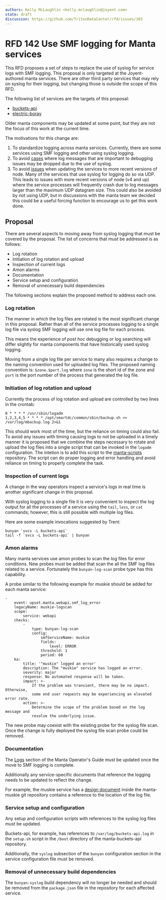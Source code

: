 ```yaml
---
authors: Kelly McLaughlin <kelly.mclaughlin@joyent.com>
state: draft
discussion: https://github.com/TritonDataCenter/rfd/issues/103
---
```


<!--
    This Source Code Form is subject to the terms of the Mozilla Public
    License, v. 2.0. If a copy of the MPL was not distributed with this
    file, You can obtain one at http://mozilla.org/MPL/2.0/.
-->

<!--
    Copyright 2019 Joyent, Inc.
-->

# RFD 142 Use SMF logging for Manta services

This RFD proposes a set of steps to replace the use of syslog for service logs
with SMF logging. This proposal is only targeted at the Joyent-authored manta
services. There are other third party services that may rely on syslog for their
logging, but changing those is outside the scope of this RFD.

The following list of services are the targets of this proposal:

* [buckets-api](https://github.com/TritonDataCenter/buckets-api)
* [electric-boray](https://github.com/TritonDataCenter/electric-boray)

Older manta components may be updated at some point, but they are not the focus
of this work at the current time.

The motivations for this change are:

1. To standardize logging across manta services. Currently, there are some
   services using SMF logging and other using syslog logging.
1. To avoid [cases](https://jira.joyent.us/browse/MANTA-1936?focusedCommentId=176160&page=com.atlassian.jira.plugin.system.issuetabpanels:comment-tabpanel#comment-176160) where log messages that are important to debugging issues may be dropped due to the use of syslog.
1. To avoid [issues](https://jira.joyent.us/browse/MANTA-1936?focusedCommentId=176160&page=com.atlassian.jira.plugin.system.issuetabpanels:comment-tabpanel#comment-176160) when updating the services to more recent versions of
   node. Many of the services that use syslog for logging do so via UDP. This
   leads to issues with more recent versions of node (v4 and up) where the
   service processes will frequently crash due to log messages larger than the
   maximum UDP datagram size. This could also be avoided by not using UDP, but
   in discussions with the manta team we decided this could be a useful forcing
   function to encourage us to get this work done.

## Proposal

There are several aspects to moving away from syslog logging that must be
covered by the proposal. The list of concerns that must be addressed is as
follows:

* Log rotation
* Initiation of log rotation and upload
* Inspection of current logs
* Amon alarms
* Documentation
* Service setup and configuration
* Removal of unnecessary build dependencies

The following sections explain the proposed method to address each one.

### Log rotation

The manner in which the log files are rotated is the most significant change in
this proposal. Rather than all of the service processes logging to a single log
file via syslog SMF logging will use one log file for each process.

This means the experience of _post hoc_ debugging or log searching will differ
slightly for manta components that have historically used syslog logging.

Moving from a single log file per service to many also requires a change to the
naming convention used for uploaded log files. The proposed naming convention
is: `$zone.$port.log` where `zone` is the short id of the zone and `port` is the
port number of the process that generated the log file.


### Initiation of log rotation and upload

Currently the process of log rotation and upload are controlled by two lines in
the crontab:

```
0 * * * * /usr/sbin/logadm
1,2,3,4,5 * * * * /opt/smartdc/common/sbin/backup.sh >> /var/log/mbackup.log 2>&1
```

This should work most of the time, but the reliance on timing could also
fail. To avoid any issues with timing causing logs to not be uploaded in a
timely manner it is proposed that we combine the steps necessary to rotate and
upload the log files into a single script that can be invoked in the `logadm`
configuration. The intetion is to add this script to the [manta-scripts](https://github.com/TritonDataCenter/manta-scripts) repository.
The script can do proper logging and error handling and avoid reliance on timing
to properly complete the task.

### Inspection of current logs

A change in the way operators inspect a service's logs in real time is another
significant change in this proposal.

With syslog logging to a single file it is very convenient to inspect the log
output for all the processes of a service using the `tail`, `less`, or `cat`
commands; however, this is still possible with multiple log files.

Here are some example invocations suggested by Trent:

```
bunyan `svcs -L buckets-api`
tail -f `svcs -L buckets-api` | bunyan
```

### Amon alarms

Many manta services use amon probes to scan the log files for error
conditions. New probes must be added that scan the all the SMF log files related
to a service. Fortunately the `bunyan-log-scan` probe type has this capability.

A probe similar to the following example for muskie should be added for each
manta service:


```
-
    event: upset.manta.webapi.smf_log_error
    legacyName: muskie-logscan
    scope:
        service: webapi
    checks:
        -
            type: bunyan-log-scan
            config:
                smfServiceName: muskie
                fields:
                    level: ERROR
                threshold: 1
                period: 60
    ka:
        title: '"muskie" logged an error'
        description: The "muskie" service has logged an error.
        severity: major
        response: No automated response will be taken.
        impact: >-
            If the problem was transient, there may be no impact.  Otherwise,
            some end user requests may be experiencing an elevated error rate.
        action: >-
            Determine the scope of the problem based on the log message and
            resolve the underlying issue.
```

The new probe may coexist with the existing probe for the syslog file scan. Once
the change is fully deployed the syslog file scan probe could be removed.

### Documentation

The [Logs](https://joyent.github.io/manta/#logs) section of the Manta Operator's
Guide must be updated once the move to SMF logging is complete.

Additionally any service-specific documents that reference the logging needs to be
updated to reflect the change.

For example, the muskie service has a [design document](https://github.com/TritonDataCenter/manta-muskie/blob/afd0a3aae1c910298cbf05ef67035216884da92e/docs/internal/design.md) inside the manta-muskie
git repository contains a reference to the location of the log file.

### Service setup and configuration

Any setup and configuration scripts with references to the syslog log files must
be updated.

Buckets-api, for example, has references to `/var/log/buckets-api.log` in the `setup.sh`
script in the `/boot` directory of the manta-buckets-api repository.

Additionally, the `syslog` subsection of the `bunyan` configuration section in
the service configuration file must be removed.

### Removal of unnecessary build dependencies

The `bunyan-syslog` build dependency will no longer be needed and should be
removed from the `package.json` file in the repository for each affected
service.
